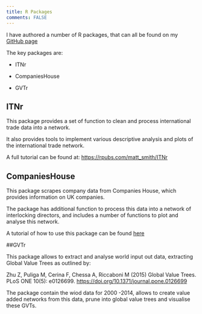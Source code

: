 ```yaml
---
title: R Packages
comments: FALSE
---
```


I have authored a number of R packages, that can all be found on my [GitHub page](https://github.com/MatthewSmith430)  

The key packages are:

- ITNr

- CompaniesHouse  

- GVTr  


## ITNr

This package provides a set of function to clean and process international trade data into a network.

It also provides tools to implement various descriptive analysis and plots of the international trade network.

A full tutorial can be found at:
<https://rpubs.com/matt_smith/ITNr>

## CompaniesHouse

This package scrapes company data from Companies House, which provides information on UK companies. 

The package has additional function to process this data into a network of interlocking directors, and includes a number of functions to plot and analyse this network. 

A tutorial of how to use this package can be found [here](https://matthewsmith430.github.io/CompaniesHouse/index.html)

##GVTr

This package allows to extract and analyse world input out data, extracting Global Value Trees as outlined by:

Zhu Z, Puliga M, Cerina F, Chessa A, Riccaboni M (2015) Global Value Trees. PLoS ONE 10(5): e0126699. <https://doi.org/10.1371/journal.pone.0126699>

The package contain the wiod data for 2000 -2014, allows to create value added networks from this data, prune into global value trees and visualise these GVTs. 
